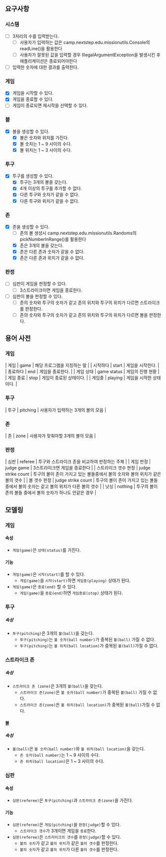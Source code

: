 ## 요구사항
### 시스템
- [ ] 3자리의 수를 입력받는다.
  - [ ] 사용자가 입력하는 값은 camp.nextstep.edu.missionutils.Console의 readLine()을 활용한다
  - [ ] 사용자가 잘못된 값을 입력할 경우 IllegalArgumentException을 발생시킨 후 애플리케이션은 종료되어야한다
- [ ] 입력한 숫자에 대한 결과를 출력한다.

### 게임
- [x] 게임을 시작할 수 있다.
- [x] 게임을 종료할 수 있다.
- [ ] 게임이 종료되면 재시작을 선택할 수 있다.

### 볼
- [x] 볼을 생성할 수 있다.
  - [x] 볼은 숫자와 위치를 가진다.
  - [x] 볼 숫자는 1 ~ 9 사이의 수다.
  - [x] 볼 위치는 1 ~ 3 사이의 수다.

### 투구 
- [x] 투구를 생성할 수 있다.
    - [x] 투구는 3개의 볼을 갖는다.
    - [x] 4개 이상의 투구를 추가할 수 없다.
    - [x] 다른 투구와 숫자가 같을 수 없다.
    - [x] 다른 투구와 위치가 같을 수 없다.
    
### 존
- [x] 존을 생성할 수 있다.
  - [ ] 존의 볼 생성시 camp.nextstep.edu.missionutils.Randoms의 pickNumberInRange()를 활용한다
  - [x] 존은 3개의 볼을 갖는다.
  - [x] 존은 다른 존과 숫자가 같을 수 없다.
  - [x] 존은 다른 존과 위치가 같을 수 없다.

### 판정
- [ ] 심판이 게임을 판정할 수 있다.
    - [ ] 3스트라이크이면 게임을 종료한다.
- [ ] 심판이 볼을 판정할 수 있다.
    - [ ] 존의 숫자와 투구의 숫자가 같고 존의 위치와 투구의 위치가 다르면 스트라이크를 판정한다.
    - [ ] 존의 숫자와 투구의 숫자가 같고 존의 위치와 투구의 위치가 다르면 볼을 판정한다.

## 용어 사전

### 게임
| 게임 | game | 해당 프로그램을 지칭하는 말 |
| 시작하다 | start | 게임을 시작한다. |
| 종료하다 | end | 게임을 종료한다. |
| 게임 상태 | game status | 게임의 진행 현황 |
| 게임 종료 | stop | 게임이 종료된 상태이다. |
| 게임중 | playing | 게임을 시작한 상태이다. |

### 투구
| 투구 | pitching | 사용자가 입력하는 3개의 볼의 모음 |

### 존
| 존 | zone | 사용자가 맞춰야할 3개의 볼의 모음 |

### 판정
| 심판 | referee | 투구와 스트라이크 존을 비교하여 판정하는 주체 |
| 게임 판정 | judge game | 3스트라이크면 게임을 종료한다 |
| 스트라이크 갯수 판정 | judge strike count | 투구의 볼이 존이 가지고 있는 볼들중에서 볼의 숫자와 볼의 위치가 같은 볼의 갯수 |
| 볼 갯수 판정 | judge strike count | 투구의 볼이 존이 가지고 있는 볼들중에서 볼의 숫자는 같고 볼의 위치가 다른 볼의 갯수 |
| 낫싱 | nothing | 투구의 볼이 존의 볼들 중에서 볼의 숫자가 하나도 안같은 경우 |

## 모델링

### 게임
#### 속성
- `게임(game)`은 `상태(status)`를 가진다.
#### 기능
- `게임(game)`은 `시작(start)`를 할 수 있다.
    - `게임(game)`을 `시작(start)`하면 `게임중(playing)` 상태가 된다.
- `게임(game)`은 `종료(end)` 할 수 있다.
    - `게임(game)`을 `종료(end)`하면 `게임종료(stop)` 상태가 된다.

### 투구
##### 속성
- `투구(pitching)`은 3개의 `볼(ball)`을 갖는다.
  - `투구(pitching)`는 `볼 숫자(ball number)`가 중복된 `볼(ball)` 가질 수 없다.
  - `투구(pitching)`는 `볼 위치(ball location)`가 중복된 `볼(ball)`가질 수 없다.

### 스트라이크 존
##### 속성
- `스트라이크 존 (zone)`은 3개의 `볼(ball)`을 갖는다.
    - `스트라이크 존(zone)`은 `볼 숫자(ball number)`가 중복된 `볼(ball)` 가질 수 없다.
    - `스트라이크 존(zone)`은 `볼 위치(ball location)`가 중복된 `볼(ball)`가질 수 없다.

#### 볼
##### 속성
- `볼(ball)`은 `볼 숫자(ball number)`와 `볼 위치(ball location)`을 갖는다.
  - `존 숫자(ball number)`는 1 ~ 9 사이의 수다.
  - `존 위치(ball location)`은 1 ~ 3 사이의 수다.

### 심판
#### 속성
- `심판(referee)`은 `투구(pitching)`과  `스트라이크 존(zone)`을 가진다.
#### 기능
- `심판(referee)`은 `게임(pitching)`을 `판정(judge)`할 수 있다.
  - `스트라이크 갯수`가 3개이면 게임을 `종료`한다. 
- `심판(referee)`은 `스트라이크의 갯수`를 `판정(judge)`할 수 있다.
  - `볼의 숫자`가 같고 `볼의 위치`가 같은 `볼의 갯수`를 판정한다.
  - `볼의 숫자`가 같고 `볼의 위치`가 다른 `볼의 갯수`를 판정한다.

